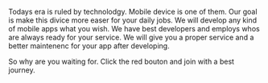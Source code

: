 
​Todays era is ruled by technolodgy. Mobile device is one of them. Our goal is make this divice more easer for your daily jobs. We will develop any kind of mobile apps what you wish. We have best developers and employs whos are always ready for your service. We will give you a proper service and a better maintenenc for your app after developing.



So why are you waiting for. Click the red bouton and join with a best journey.
